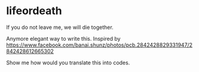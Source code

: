 # lifeordeath
If you do not leave me, we will die together. 

Anymore elegant way to write this. 
Inspired by https://www.facebook.com/banai.shunz/photos/pcb.2842428829331947/2842428612665302

Show me how would you translate this into codes. 
